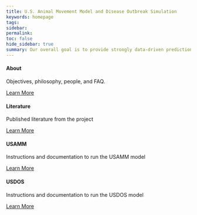 ```yaml
---
title: U.S. Animal Movement Model and Disease Outbreak Simulation
keywords: homepage
tags:
sidebar:
permalink:
toc: false
hide_sidebar: true
summary: Our overall goal is to provide strongly data-driven predictions of U.S. livestock shipments and simulations of livestock disease and to characterize uncertainty in these predictions in order to support decision-making in both response and planning contexts.
---
```


<div class="row">
         <div class="col-md-3 col-sm-6">
             <div class="panel panel-default text-center">
                 <div class="panel-heading">
                     <span class="fa-stack fa-5x">
                           <i class="fa fa-circle fa-stack-2x text-primary"></i>
                           <i class="fa fa-map fa-stack-1x fa-inverse"></i>
                     </span>
                 </div>
                 <div class="panel-body">
                     <h4>About</h4>
                     <p>Objectives, philosophy, people, and FAQ.</p>
                     <a href="about.html" class="btn btn-primary">Learn More</a>
                 </div>
             </div>
         </div>
         <div class="col-md-3 col-sm-6">
             <div class="panel panel-default text-center">
                 <div class="panel-heading">
                     <span class="fa-stack fa-5x">
                           <i class="fa fa-circle fa-stack-2x text-primary"></i>
                           <i class="fa fa-book fa-stack-1x fa-inverse"></i>
                     </span>
                 </div>
                 <div class="panel-body">
                     <h4>Literature</h4>
                     <p>Published literature from the project</p>
                     <a href="literature.html" class="btn btn-primary">Learn More</a>
                 </div>
             </div>
         </div>
         <div class="col-md-3 col-sm-6">
             <div class="panel panel-default text-center">
                 <div class="panel-heading">
                     <span class="fa-stack fa-5x">
                           <i class="fa fa-circle fa-stack-2x text-primary"></i>
                           <i class="fa fa-laptop fa-stack-1x fa-inverse"></i>
                     </span>
                 </div>
                 <div class="panel-body">
                     <h4>USAMM</h4>
                     <p>Instructions and documentation to run the USAMM model</p>
                     <a href="usamm.html" class="btn btn-primary">Learn More</a>
                 </div>
             </div>
         </div>
         <div class="col-md-3 col-sm-6">
             <div class="panel panel-default text-center">
                 <div class="panel-heading">
                     <span class="fa-stack fa-5x">
                           <i class="fa fa-circle fa-stack-2x text-primary"></i>
                           <i class="fa fa-laptop fa-stack-1x fa-inverse"></i>
                     </span>
                 </div>
                 <div class="panel-body">
                     <h4>USDOS</h4>
                     <p>Instructions and documentation to run the USDOS model</p>
                     <a href="usdos.html" class="btn btn-primary">Learn More</a>
                 </div>
             </div>
         </div>
</div>
